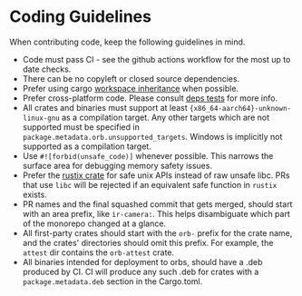 # Coding Guidelines

When contributing code, keep the following guidelines in mind.

- Code must pass CI - see the github actions workflow for the most up to date
  checks.
- There can be no copyleft or closed source dependencies.
- Prefer using cargo [workspace inheritance] when possible.
- Prefer cross-platform code. Please consult [deps tests][deps tests] for more
  info.
- All crates and binaries must support at least
  `{x86_64-aarch64}-unknown-linux-gnu` as a compilation target. Any other
  targets which are not supported must be specified in
  `package.metadata.orb.unsupported_targets`. Windows is implicitly not
  supported as a compilation target.
- Use `#![forbid(unsafe_code)]` whenever possible. This narrows the surface
  area for debugging memory safety issues.
- Prefer the [rustix crate][rustix crate] for safe unix APIs instead of raw unsafe
  libc. PRs that use `libc` will be rejected if an equivalent safe function in
  `rustix` exists.
- PR names and the final squashed commit that gets merged, should start with an
  area prefix, like `ir-camera:`. This helps disambiguate which part of the
  monorepo changed at a glance.
- All first-party crates should start with the `orb-` prefix for the crate
  name, and the crates' directories should omit this prefix. For example, the
  `attest` dir contains the `orb-attest` crate.
- All binaries intended for deployment to orbs, should have a .deb produced by
  CI. CI will produce any such .deb for crates with a `package.metadata.deb`
  section in the Cargo.toml.

[workspace inheritance]: https://doc.rust-lang.org/cargo/reference/workspaces.html#the-package-table
[deps tests]: https://github.com/worldcoin/orb-software/tree/main/deps-tests
[rustix crate]: https://docs.rs/rustix
